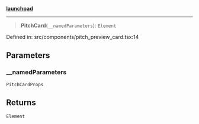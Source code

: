 [**launchpad**](index.md)

***

> **PitchCard**(`__namedParameters`): `Element`

Defined in: src/components/pitch\_preview\_card.tsx:14

## Parameters

### \_\_namedParameters

`PitchCardProps`

## Returns

`Element`
